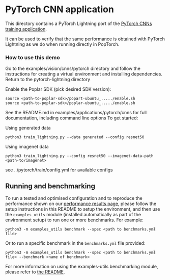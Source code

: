 # PyTorch CNN application

This directory contains a PyTorch Lightning port of the [PyTorch CNNs training application](../pytorch/train).

It can be used to verify that the same performance is obtained with PyTorch Lightning as we do when running directly in PopTorch.

### How to use this demo

Go to the examples/vision/cnns/pytorch directory and follow the instructions for creating a virtual environment and installing dependencies.
Return to the pytorch-lightning directory

Enable the Poplar SDK (pick desired SDK version):

```console
source <path-to-poplar-sdk>/popart-ubuntu_...../enable.sh
source <path-to-poplar-sdk>/poplar-ubuntu_...../enable.sh
```

See the README.md in examples/applications/pytorch/cnns for full documentation, including command line options
To get started:

Using generated data
```console
python3 train_lightning.py --data generated --config resnet50
```

Using imagenet data
```console
python3 train_lightning.py --config resnet50 --imagenet-data-path <path-to/imagenet>
```

see ../pytorch/train/config.yml for available configs


## Running and benchmarking

To run a tested and optimised configuration and to reproduce the performance shown on our [performance results page](https://www.graphcore.ai/performance-results), please follow the setup instructions in this README to setup the environment, and then use the `examples_utils` module (installed automatically as part of the environment setup) to run one or more benchmarks. For example:

```console
python3 -m examples_utils benchmark --spec <path to benchmarks.yml file>
```

Or to run a specific benchmark in the `benchmarks.yml` file provided:

```console
python3 -m examples_utils benchmark --spec <path to benchmarks.yml file> --benchmark <name of benchmark>
```

For more information on using the examples-utils benchmarking module, please refer to [the README](https://github.com/graphcore/examples-utils/blob/master/examples_utils/benchmarks/README.md).
